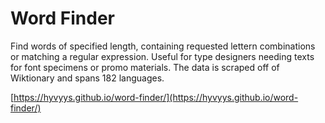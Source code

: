 # Word Finder
 
Find words of specified length, containing requested lettern combinations or matching a regular expression. Useful for type designers needing texts for font specimens or promo materials. The data is scraped off of Wiktionary and spans 182 languages.

[https://hyvyys.github.io/word-finder/](https://hyvyys.github.io/word-finder/)
